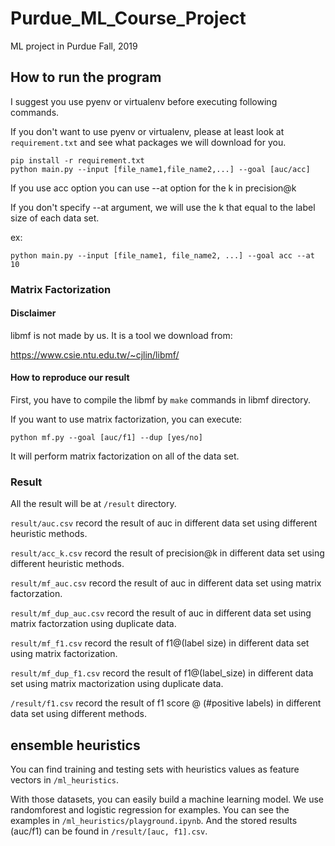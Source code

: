 # Purdue_ML_Course_Project
ML project in Purdue Fall, 2019

## How to run the program
I suggest you use pyenv or virtualenv before executing following commands.

If you don't want to use pyenv or virtualenv, please at least look at `requirement.txt` and see what packages we will download for you. 

```
pip install -r requirement.txt
python main.py --input [file_name1,file_name2,...] --goal [auc/acc]
```

If you use acc option you can use --at option for the k in precision@k

If you don't specify --at argument, we will use the k that equal to the label size of each data set.

ex:
```
python main.py --input [file_name1, file_name2, ...] --goal acc --at 10
```

### Matrix Factorization

#### Disclaimer

libmf is not made by us. It is a tool we download from:

https://www.csie.ntu.edu.tw/~cjlin/libmf/

#### How to reproduce our result

First, you have to compile the libmf by `make` commands in libmf directory.

If you want to use matrix factorization, you can execute:

```
python mf.py --goal [auc/f1] --dup [yes/no]
```

It will perform matrix factorization on all of the data set. 

### Result

All the result will be at `/result` directory.

`result/auc.csv` record the result of auc in different data set using different heuristic methods.

`result/acc_k.csv` record the result of precision@k in different data set using different heuristic methods.

`result/mf_auc.csv` record the result of auc in different data set using matrix factorzation.

`result/mf_dup_auc.csv` record the result of auc in different data set using matrix factorzation using duplicate data.

`result/mf_f1.csv` record the result of f1@(label size) in different data set using matrix factorization.

`result/mf_dup_f1.csv` record the result of f1@(label_size) in different data set using matrix mactorization using duplicate data.

`/result/f1.csv` record the result of f1 score @ (#positive labels) in different data set using different methods.

## ensemble heuristics
You can find training and testing sets with heuristics values as feature vectors in `/ml_heuristics`. 

With those datasets, you can easily build a machine learning model. We use randomforest and logistic regression for examples. You can see the examples in `/ml_heuristics/playground.ipynb`. And the stored results (auc/f1) can be found in `/result/[auc, f1].csv`. 


